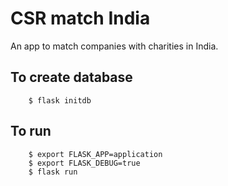 # CSR match India #

An app to match companies with charities in India.

## To create database ##
        $ flask initdb

## To run ##
        $ export FLASK_APP=application
        $ export FLASK_DEBUG=true
        $ flask run

